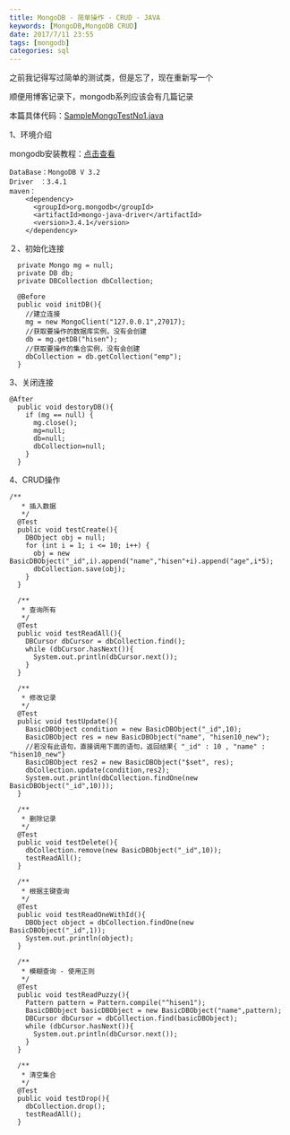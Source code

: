 ```yaml
---
title: MongoDB - 简单操作 - CRUD - JAVA
keywords: [MongoDB,MongoDB CRUD]
date: 2017/7/11 23:55
tags: [mongodb]
categories: sql
---
```

之前我记得写过简单的测试类，但是忘了，现在重新写一个

顺便用博客记录下，mongodb系列应该会有几篇记录

本篇具体代码：<a href="https://github.com/hisen-yuan/IDEAPractice/blob/master/src/main/java/com/hisen/databases/mongodb/SampleMongoTestNo1.java" target="_blank">SampleMongoTestNo1.java</a>


1、环境介绍

mongodb安装教程：<a href="/20170219-Ubuntu16-04使用阿里云镜像安装Mongodb-配置/" target="_blank">点击查看</a>
```
DataBase：MongoDB V 3.2
Driver　：3.4.1
maven：
    <dependency>
      <groupId>org.mongodb</groupId>
      <artifactId>mongo-java-driver</artifactId>
      <version>3.4.1</version>
    </dependency>
```
２、初始化连接
```
  private Mongo mg = null;
  private DB db;
  private DBCollection dbCollection;

  @Before
  public void initDB(){
    //建立连接
    mg = new MongoClient("127.0.0.1",27017);
    //获取要操作的数据库实例，没有会创建
    db = mg.getDB("hisen");
    //获取要操作的集合实例，没有会创建
    dbCollection = db.getCollection("emp");
  }
```
3、关闭连接
```
@After
  public void destoryDB(){
    if (mg == null) {
      mg.close();
      mg=null;
      db=null;
      dbCollection=null;
    }
  }
```
4、CRUD操作
<!--more-->
```
/**
   * 插入数据
   */
  @Test
  public void testCreate(){
    DBObject obj = null;
    for (int i = 1; i <= 10; i++) {
      obj = new BasicDBObject("_id",i).append("name","hisen"+i).append("age",i*5);
      dbCollection.save(obj);
    }
  }

  /**
   * 查询所有
   */
  @Test
  public void testReadAll(){
    DBCursor dbCursor = dbCollection.find();
    while (dbCursor.hasNext()){
      System.out.println(dbCursor.next());
    }
  }

  /**
   * 修改记录
   */
  @Test
  public void testUpdate(){
    BasicDBObject condition = new BasicDBObject("_id",10);
    BasicDBObject res = new BasicDBObject("name", "hisen10_new");
    //若没有此语句，直接调用下面的语句，返回结果{ "_id" : 10 , "name" : "hisen10_new"}
    BasicDBObject res2 = new BasicDBObject("$set", res);
    dbCollection.update(condition,res2);
    System.out.println(dbCollection.findOne(new BasicDBObject("_id",10)));
  }

  /**
   * 删除记录
   */
  @Test
  public void testDelete(){
    dbCollection.remove(new BasicDBObject("_id",10));
    testReadAll();
  }

  /**
   * 根据主键查询
   */
  @Test
  public void testReadOneWithId(){
    DBObject object = dbCollection.findOne(new BasicDBObject("_id",1));
    System.out.println(object);
  }

  /**
   * 模糊查询 - 使用正则
   */
  @Test
  public void testReadPuzzy(){
    Pattern pattern = Pattern.compile("^hisen1");
    BasicDBObject basicDBObject = new BasicDBObject("name",pattern);
    DBCursor dbCursor = dbCollection.find(basicDBObject);
    while (dbCursor.hasNext()){
      System.out.println(dbCursor.next());
    }
  }

  /**
   * 清空集合
   */
  @Test
  public void testDrop(){
    dbCollection.drop();
    testReadAll();
  }
```